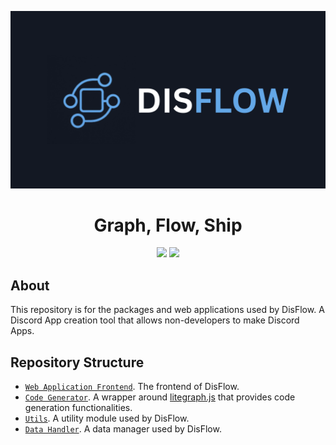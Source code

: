 <div align="center">
  <p>
    <img src="images/DISFLOW.png" width="700" alt="disflow logo"/>
  </p>
  <h1>Graph, Flow, Ship</h1>
  <p>
    <img src="https://github.com/user-attachments/assets/c694bda2-02b4-4a77-b21f-d02673216e3e" />
    <img src="https://github.com/user-attachments/assets/e1ca5afc-4ff2-40e4-a933-20bbf9d345c9" />
  </p>
</div>

## About

This repository is for the packages and web applications used by DisFlow. A Discord App creation tool that allows non-developers to make Discord Apps.

## Repository Structure

- [`Web Application Frontend`](https://github.com/DisFlowTeam/disflow/tree/main/apps/web-app). The frontend of DisFlow.
- [`Code Generator`](https://github.com/DisFlowTeam/disflow/tree/main/packages/generator). A wrapper around [litegraph.js](https://github.com/jagenjo/litegraph.js/) that provides code generation functionalities.
- [`Utils`](https://github.com/DisFlowTeam/disflow/tree/main/packages/utils). A utility module used by DisFlow.
- [`Data Handler`](https://github.com/DisFlowTeam/disflow/tree/main/packages/data). A data manager used by DisFlow.


